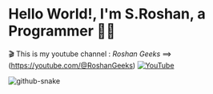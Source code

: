 

# Hello World!, I'm S.Roshan, a Programmer 👋🏼
🎬 This is my youtube channel : <i>Roshan Geeks</i> ==> (https://youtube.com/@RoshanGeeks)  [![YouTube](https://img.shields.io/badge/YouTube-%23FF0000.svg?logo=YouTube&logoColor=white)](https://youtube.com/@RoshanGeeks) 



<picture>
  <source media="(prefers-color-scheme: dark)" srcset="https://raw.githubusercontent.com/tobiasmeyhoefer/tobiasmeyhoefer/output/github-snake-dark.svg" />
  <source media="(prefers-color-scheme: light)" srcset="https://raw.githubusercontent.com/tobiasmeyhoefer/tobiasmeyhoefer/output/github-snake.svg" />
  <img alt="github-snake" src="https://raw.githubusercontent.com/tobiasmeyhoefer/tobiasmeyhoefer/output/github-snake.svg" />
</picture>
